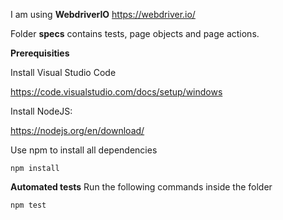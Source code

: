 I am using **WebdriverIO** https://webdriver.io/

Folder **specs** contains tests, page objects and page actions. 




**Prerequisities**

Install Visual Studio Code 

https://code.visualstudio.com/docs/setup/windows

Install NodeJS:

https://nodejs.org/en/download/

Use npm to install all dependencies
```
npm install

```
**Automated tests**
Run the following commands inside the folder

```
npm test

```
